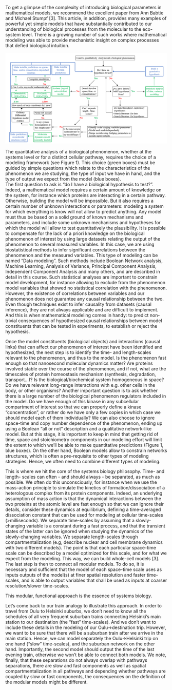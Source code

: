 To get a glimpse of the complexity of introducing biological parameters in mathematical models, we recommend the excellent paper from Ann Babtie and Michael Stumpf [3]. This article, in addition, provides many examples of powerful yet simple models that have substantially contributed to our understanding of biological processes from the molecular to the eco-system level. There is a growing number of such works where mathematical modeling was able to provide mechanistic insight on complex processes that defied biological intuition.

![math_models](D_model_fig1.png)

The quantitative analysis of a biological phenomenon, whether at the systems level or for a distinct cellular pathway, requires the choice of a modeling framework (see Figure 1). This choice (green boxes) must be guided by simple questions which relate to the characteristics of the phenomenon we are studying, the type of input we have in hand, and the type of output we expect from the model (blue boxes).  
The first question to ask is “do I have a biological hypothesis to test?”. Indeed, a mathematical model requires a certain amount of knowledge on the system, for instance which proteins are interacting in a certain pathway. Otherwise, building the model will be impossible. But it also requires a certain number of unknown interactions or parameters: modeling a system for which everything is know will not allow to predict anything. Any model must thus be based on a solid ground of known mechanisms and parameters, and include some unknown mechanisms and hypotheses for which the model will allow to test quantitatively the plausibility. It is possible to compensate for the lack of a priori knowledge on the biological phenomenon of interest by using large datasets relating the output of the phenomenon to several measured variables. In this case, we are using biostatistical methods to infer significant correlations between the phenomenon and the measured variables. This type of modeling can be named “Data modeling”. Such methods include Boolean Network analysis, Machine Learning, Analysis of Variance, Principal Component Analysis, Independent Component Analysis and many others, and are described in detail in this course.  Such statistical analyses are important to constrain model development, for instance allowing to exclude from the phenomenon model variables that showed no statistical correlation with the phenomenon. However, the existence of correlations between variables and our phenomenon does not guarantee any causal relationship between the two. Even though techniques exist to infer causality from datasets (causal inference), they are not always applicable and are difficult to implement. And this is when mathematical modeling comes in handy: to predict non-trivial consequences of hypothesized causal relationships between model constituents that can be tested in experiments, to establish or reject the hypothesis. 

Once the model constituents (biological objects) and interactions (causal links) that can affect our phenomenon of interest have been identified and hypothesized, the next step is to identify the time- and length-scales relevant to the phenomenon, and thus to the model. Is the phenomenon fast enough so that nanosecond molecular dynamics matter? Are proteins involved stable over the course of the phenomenon, and if not, what are the timescales of protein homeostasis mechanism (synthesis, degradation, transport…)? Is the biological/biochemical system homogeneous in space? Do we have relevant long-range interactions with e.g. other cells in the body, or other organisms? Another important question is to ask whether there is a large number of the biological phenomenon regulators included in the model. Do we have enough of this kinase in any subcellular compartment of interest so that we can properly define a kinase “concentration”, or rather do we have only a few copies in which case we should model each of them individually? We can also choose to ignore space-time and copy number dependence of the phenomenon, ending up using a Boolean “all or not” description and a qualitative network-like model. But at this stage, it is important to keep in mind that getting rid of time, space and stoichiometry components in our modeling effort will limit the extent to which we’ll be able to make quantitative predictions (Figure 1, blue boxes). On the other hand, Boolean models allow to constrain networks structures, which is often a pre-requisite to other types of modeling strategies. Hence, we often need to combine different types of modeling. 

This is where we hit the core of the systems biology philosophy. Time- and length- scales can often - and should always - be separated, as much as possible. We often do this unconsciously, for instance when we use the mass-action principle to simulate the kinetics of formation/dissociation of a heterologous complex from its protein components. Indeed, an underlying assumption of mass action is that the dynamical interactions between the two proteins at the atomic level are fast enough so that we can ignore their details, consider these dynamics at equilibrium, defining a time-averaged dissociation constant that can be used for modeling at cellular time-scales (>milliseconds). We separate time-scales by assuming that a slowly-changing variable is a constant during a fast process, and that the transient states of the latter can be ignored when studying the dynamics of the slowly-changing variables. We separate length-scales through compartmentalization (e.g, describe nuclear and cell membrane dynamics with two different models). The point is that each particular space-time scale can be described by a model optimized for this scale, and for what we expect from the modeling. This way, we can build whole-cell models [3]. The last step is then to connect all modular models. To do so, it is necessary and sufficient that the model of each space-time scale uses as inputs outputs of the model(s) at finer spatial resolution and faster time-scales, and is able to output variables that shall be used as inputs at coarser resolution/slower time-scales. 

This modular, functional approach is the essence of systems biology.

Let’s come back to our train analogy to illustrate this approach. In order to travel from Oulu to Helsinki suburbs, we don’t need to know all the schedules of all very frequent suburban trains connecting Helsinki’s main station to our destination (the “fast” time-scales). And we don’t want to include these details in the modeling of our Oulu->destination trip. However, we want to be sure that there will be a suburban train after we arrive in the main station. Hence, we can model separately the Oulu->Helsinki trip on one hand (“slow” time-scales), and the suburban network on the other hand. Importantly, the second model should output the time of the last evening train, otherwise we won’t be able to connect both models. We note, finally, that these separations do not always overlap with pathways separations, there are slow and fast components as well as spatial compartmentalization in all pathways and depending whether pathways are coupled by slow or fast components, the consequences on the definition of the modular models might be different. 
